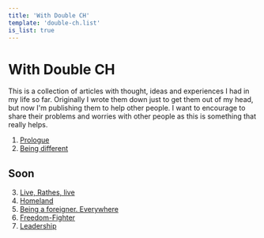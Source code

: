 ```yaml
---
title: 'With Double CH'
template: 'double-ch.list'
is_list: true
---
```


With Double CH
===

This is a collection of articles with thought, ideas and experiences I had in my life so far. Originally I wrote them down just to get them out of my head, but now I'm publishing them to help other people. I want to encourage to share their problems and worries with other people as this is something that really helps.

1. [Prologue](/with-double-ch/prologue)
2. [Being different](/with-double-ch/being-different)

## Soon

3. [Live, Rathes, live](#)
4. [Homeland](#)
5. [Being a foreigner. Everywhere](#)
6. [Freedom-Fighter](#)
7. [Leadership](#)